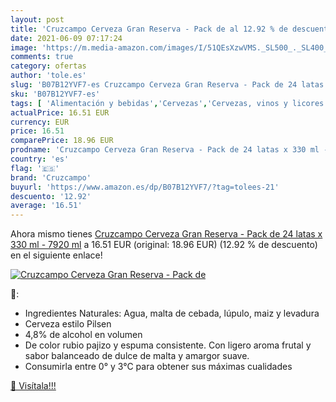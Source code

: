 ```yaml
---
layout: post
title: 'Cruzcampo Cerveza Gran Reserva - Pack de al 12.92 % de descuento'
date: 2021-06-09 07:17:24
image: 'https://m.media-amazon.com/images/I/51QEsXzwVMS._SL500_._SL400_.jpg'
comments: true
category: ofertas
author: 'tole.es'
slug: 'B07B12YVF7-es Cruzcampo Cerveza Gran Reserva - Pack de 24 latas x 330 ml...'
sku: 'B07B12YVF7-es'
tags: [ 'Alimentación y bebidas','Cervezas','Cervezas, vinos y licores','Cestas regalo y regalos gourmet','cerveza','cruzcampo', ]
actualPrice: 16.51 EUR
currency: EUR
price: 16.51
comparePrice: 18.96 EUR
prodname: 'Cruzcampo Cerveza Gran Reserva - Pack de 24 latas x 330 ml - 7920 ml'
country: 'es'
flag: '🇪🇸'
brand: 'Cruzcampo'
buyurl: 'https://www.amazon.es/dp/B07B12YVF7/?tag=tolees-21'
descuento: '12.92'
average: '16.51'
---
```


Ahora mismo tienes [Cruzcampo Cerveza Gran Reserva - Pack de 24 latas x 330 ml - 7920 ml](https://www.amazon.es/dp/B07B12YVF7/?tag=tolees-21) a 16.51 EUR (original: 18.96 EUR) (12.92 %  de descuento) en el siguiente enlace!

[![Cruzcampo Cerveza Gran Reserva - Pack de](https://m.media-amazon.com/images/I/51QEsXzwVMS._SL500_._SL400_.jpg)](https://www.amazon.es/dp/B07B12YVF7/?tag=tolees-21)

🔎:

- Ingredientes Naturales: Agua, malta de cebada, lúpulo, maiz y levadura
- Cerveza estilo Pilsen
- 4,8% de alcohol en volumen
- De color rubio pajizo y espuma consistente. Con ligero aroma frutal y sabor balanceado de dulce de malta y amargor suave.
- Consumirla entre 0° y 3°C para obtener sus máximas cualidades

[🛒 Visítala!!!](https://www.amazon.es/dp/B07B12YVF7/?tag=tolees-21)
